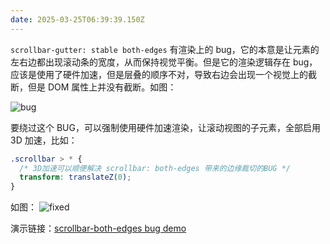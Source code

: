 ```yaml
---
date: 2025-03-25T06:39:39.150Z
---
```


`scrollbar-gutter: stable both-edges` 有渲染上的 bug，它的本意是让元素的左右边都出现滚动条的宽度，从而保持视觉平衡。但是它的渲染逻辑存在 bug，应该是使用了硬件加速，但是层叠的顺序不对，导致右边会出现一个视觉上的截断，但是 DOM 属性上并没有截断。如图：

![bug](/img/scrollbar-gutter-both-edges-bug/bug.avif)

要绕过这个 BUG，可以强制使用硬件加速渲染，让滚动视图的子元素，全部启用 3D 加速，比如：

```css
.scrollbar > * {
  /* 3D加速可以顺便解决 scrollbar: both-edges 带来的边缘裁切的BUG */
  transform: translateZ(0);
}
```

如图：
![fixed](/img/scrollbar-gutter-both-edges-bug/fixed.avif)

演示链接：[scrollbar-both-edges bug demo](https://appn.dwewb.com/examples/kitchen-sink/scrollbar-both-edges/)
